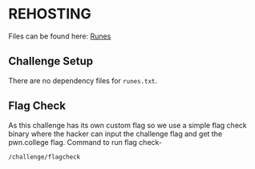 # REHOSTING

Files can be found here: [Runes](https://2019.angstromctf.com/challenges)

## Challenge Setup
There are no dependency files for `runes.txt`.

## Flag Check

As this challenge has its own custom flag so we use a simple flag check binary where the hacker can input the challenge flag and get the pwn.college flag. Command to run flag check-
```
/challenge/flagcheck
```


